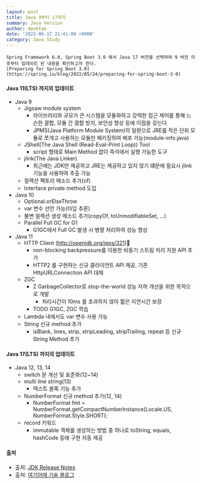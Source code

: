 ```yaml
---
layout: post
title: Java 9부터 17까지
summary: Java Version
author: devhtak
date: '2023-06-17 21:41:00 +0900'
category: Java Study
---
```

```
Spring Framework 6.0, Spring Boot 3.0 에서 Java 17 버전을 선택하여 9 버전 이후부터 업데이트 된 내용을 확인하고자 한다.
[Preparing for Spring Boot 3.0](https://spring.io/blog/2022/05/24/preparing-for-spring-boot-3-0)
```
#### Java 11(LTS) 까지의 업데이트
- Java 9
  - Jigsaw module system
    - 라이브러리와 규모가 큰 시스템을 모듈화하고 강력한 접근 제어를 통해 느슨한 결합, 모듈 간 결합 방지, 보안성 향상 등에 이점을 갖는다
    - JPMS(Java Platform Module System)의 일환으로 JRE를 작은 단위 모듈로 쪼개고 사용하는 모듈만 패키징하여 배포 가능(module-info.java)
  - JShell(The Java Shell (Read-Eval-Print Loop)) Tool
    - script 형태로 Main Method 없이 즉석에서 실행 가능한 도구
  - jlink(The Java Linker)
    - 최근에는 JDK만 제공하고 JRE는 제공하고 있지 않기 떄문에 필요시 jlink 기능을 사용하여 추출 가능
  - 컬렉션 팩토리 메소드 추가(of)
  - Interface private method 도입
- Java 10
  - Optional.orElseThrow
  - var 변수 선언 가능(타입 추론)
  - 불변 컬렉션 생성 메소드 추가(copyOf, toUnmodifiableSet, ...)
  - Parallel Full GC for G1
    - G1GC에서 Full GC 발생 시 병렬 처리하여 성능 향상
- Java 11
  - HTTP Client (http://openjdk.org/jeps/321)
    - non-blocking backpressure를 이용한 비동기 스트림 처리 지원 API 추가
    - HTTP2 를 구현하는 신규 클라이언트 API 제공, 기존 HttpURLConnection API 대체
  - ZGC
    - Z GarbageCollector로 stop-the-world 성능 저하 개선을 위한 목적으로 개발
      - 처리시간이 10ms 를 초과하지 않아 짧은 지연시간 보장
    - TODO G1GC, ZGC 학습
  - Lambda 내에서도 var 변수 사용 가능
  - String 신규 method 추가
    - isBlank, lines, strip, stripLeading, stripTrailing, repeat 등 신규 String Method 추가

#### Java 17(LTS) 까지의 업데이트
- Java 12, 13, 14
  - switch 문 개선 및 표준화(12~14)
  - multi line string(13)
    - 텍스트 블록 기능 추가
  - NumberFormat 신규 method 추가(12, 14)
    - NumberFormat fmt = NumberFormat.getCompactNumberInstance(Locale.US, NumberFormat.Style.SHORT);
  - record 키워드
    - immutable 객체를 생성하는 방법 중 하나로 toString, equals, hashCode 등에 구현 자동 제공

#### 출처
- 출처: [JDK Release Notes](https://www.oracle.com/java/technologies/javase/jdk-relnotes-index.html)
- 출처: [여기어때 기술 블로그](https://techblog.gccompany.co.kr/%EC%9A%B0%EB%A6%AC%ED%8C%80%EC%9D%B4-jdk-17%EC%9D%84-%EB%8F%84%EC%9E%85%ED%95%9C-%EC%9D%B4%EC%9C%A0-ced2b754cd7)
